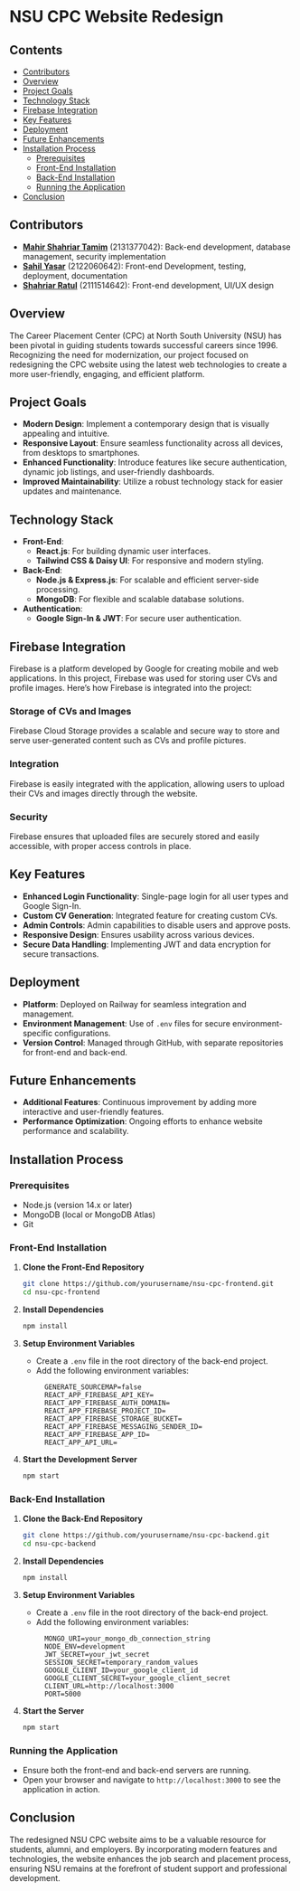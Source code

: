 # NSU CPC Website Redesign

## Contents
- [Contributors](#contributors)
- [Overview](#overview)
- [Project Goals](#project-goals)
- [Technology Stack](#technology-stack)
- [Firebase Integration](#firebase-integration)
- [Key Features](#key-features)
- [Deployment](#deployment)
- [Future Enhancements](#future-enhancements)
- [Installation Process](#installation-process)
  - [Prerequisites](#prerequisites)
  - [Front-End Installation](#front-end-installation)
  - [Back-End Installation](#back-end-installation)
  - [Running the Application](#running-the-application)
- [Conclusion](#conclusion)

## Contributors
- [**Mahir Shahriar Tamim**](https://github.com/mahirshahriar1) (2131377042): Back-end development, database management, security implementation
- [**Sahil Yasar**](https://github.com/BunnyWarlock/) (2122060642): Front-end Development, testing, deployment, documentation
- [**Shahriar Ratul**](https://github.com/dazed-n-razed) (2111514642): Front-end development, UI/UX design


## Overview
The Career Placement Center (CPC) at North South University (NSU) has been pivotal in guiding students towards successful careers since 1996. Recognizing the need for modernization, our project focused on redesigning the CPC website using the latest web technologies to create a more user-friendly, engaging, and efficient platform.

## Project Goals
- **Modern Design**: Implement a contemporary design that is visually appealing and intuitive.
- **Responsive Layout**: Ensure seamless functionality across all devices, from desktops to smartphones.
- **Enhanced Functionality**: Introduce features like secure authentication, dynamic job listings, and user-friendly dashboards.
- **Improved Maintainability**: Utilize a robust technology stack for easier updates and maintenance.

## Technology Stack
- **Front-End**: 
  - **React.js**: For building dynamic user interfaces.
  - **Tailwind CSS & Daisy UI**: For responsive and modern styling.
- **Back-End**:
  - **Node.js & Express.js**: For scalable and efficient server-side processing.
  - **MongoDB**: For flexible and scalable database solutions.
- **Authentication**: 
  - **Google Sign-In & JWT**: For secure user authentication.

## Firebase Integration
Firebase is a platform developed by Google for creating mobile and web applications. In this project, Firebase was used for storing user CVs and profile images. Here’s how Firebase is integrated into the project:

### Storage of CVs and Images
Firebase Cloud Storage provides a scalable and secure way to store and serve user-generated content such as CVs and profile pictures.

### Integration
Firebase is easily integrated with the application, allowing users to upload their CVs and images directly through the website.

### Security
Firebase ensures that uploaded files are securely stored and easily accessible, with proper access controls in place.

## Key Features
- **Enhanced Login Functionality**: Single-page login for all user types and Google Sign-In.
- **Custom CV Generation**: Integrated feature for creating custom CVs.
- **Admin Controls**: Admin capabilities to disable users and approve posts.
- **Responsive Design**: Ensures usability across various devices.
- **Secure Data Handling**: Implementing JWT and data encryption for secure transactions.

## Deployment
- **Platform**: Deployed on Railway for seamless integration and management.
- **Environment Management**: Use of `.env` files for secure environment-specific configurations.
- **Version Control**: Managed through GitHub, with separate repositories for front-end and back-end.

## Future Enhancements
- **Additional Features**: Continuous improvement by adding more interactive and user-friendly features.
- **Performance Optimization**: Ongoing efforts to enhance website performance and scalability.

## Installation Process

### Prerequisites
- Node.js (version 14.x or later)
- MongoDB (local or MongoDB Atlas)
- Git

### Front-End Installation

1. **Clone the Front-End Repository**
    ```bash
    git clone https://github.com/yourusername/nsu-cpc-frontend.git
    cd nsu-cpc-frontend
    ```

2. **Install Dependencies**
    ```bash
    npm install
    ```
3. **Setup Environment Variables**
    - Create a `.env` file in the root directory of the back-end project.
    - Add the following environment variables:
      ```plaintext
        GENERATE_SOURCEMAP=false
        REACT_APP_FIREBASE_API_KEY=
        REACT_APP_FIREBASE_AUTH_DOMAIN=
        REACT_APP_FIREBASE_PROJECT_ID=
        REACT_APP_FIREBASE_STORAGE_BUCKET=
        REACT_APP_FIREBASE_MESSAGING_SENDER_ID=
        REACT_APP_FIREBASE_APP_ID=
        REACT_APP_API_URL=  
      ```
4. **Start the Development Server**
    ```bash
    npm start
    ```

### Back-End Installation

1. **Clone the Back-End Repository**
    ```bash
    git clone https://github.com/yourusername/nsu-cpc-backend.git
    cd nsu-cpc-backend
    ```

2. **Install Dependencies**
    ```bash
    npm install
    ```

3. **Setup Environment Variables**
    - Create a `.env` file in the root directory of the back-end project.
    - Add the following environment variables:
      ```plaintext
        MONGO_URI=your_mongo_db_connection_string
        NODE_ENV=development
        JWT_SECRET=your_jwt_secret
        SESSION_SECRET=temporary_random_values
        GOOGLE_CLIENT_ID=your_google_client_id
        GOOGLE_CLIENT_SECRET=your_google_client_secret
        CLIENT_URL=http://localhost:3000
        PORT=5000
      ```

4. **Start the Server**
    ```bash
    npm start
    ```

### Running the Application
- Ensure both the front-end and back-end servers are running.
- Open your browser and navigate to `http://localhost:3000` to see the application in action.

## Conclusion
The redesigned NSU CPC website aims to be a valuable resource for students, alumni, and employers. By incorporating modern features and technologies, the website enhances the job search and placement process, ensuring NSU remains at the forefront of student support and professional development.

